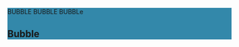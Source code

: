 <section class="container-markdown" style="background: #38a">

BUBBLE BUBBLE BUBBLe <h1>Bubble</h1>
</section>
